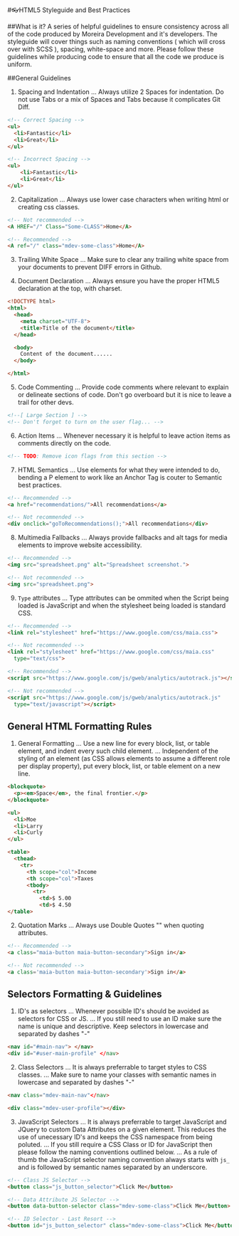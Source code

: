 #:eyeglasses:HTML5 Styleguide and Best Practices

##What is it?
A series of helpful guidelines to ensure consistency across all of the code produced by Moreira Development and it's developers. The styleguide will cover things such as naming conventions ( which will cross over with SCSS ), spacing, white-space and more. Please follow these guidelines while producing code to ensure that all the code we produce is uniform.

##General Guidelines

1. Spacing and Indentation
... Always utilize 2 Spaces for indentation. Do not use Tabs or a mix of Spaces
and Tabs because it complicates Git Diff.

```html
<!-- Correct Spacing -->
<ul>
  <li>Fantastic</li>
  <li>Great</li>
</ul>

<!-- Incorrect Spacing -->
<ul>
    <li>Fantastic</li>
    <li>Great</li>
</ul>
```

2. Capitalization
... Always use lower case characters when writing html or creating css classes.

```html
<!-- Not recommended -->
<A HREF="/" Class="Some-CLASS">Home</A>

<!-- Recommended -->
<A ref="/" class="mdev-some-class">Home</A>
```

3. Trailing White Space
... Make sure to clear any trailing white space from your documents to prevent
DIFF errors in Github.

4. Document Declaration
... Always ensure you have the proper HTML5 declaration at the top, with
charset.

```html
<!DOCTYPE html>
<html>
  <head>
    <meta charset="UTF-8">
    <title>Title of the document</title>
  </head>

  <body>
    Content of the document......
  </body>

</html>
```

5. Code Commenting
... Provide code comments where relevant to explain or delineate sections of
code. Don't go overboard but it is nice to leave a trail for other devs.

```html
<!--[ Large Section ] -->
<!-- Don't forget to turn on the user flag... -->
```

6. Action Items
... Whenever necessary it is helpful to leave action items as comments directly
on the code.

```html
<!-- TODO: Remove icon flags from this section -->
```

7. HTML Semantics
... Use elements for what they were intended to do, bending a P element to work
like an Anchor Tag is couter to Semantic best practices.

```html
<!-- Recommended -->
<a href="recommendations/">All recommendations</a>

<!-- Not recommended -->
<div onclick="goToRecommendations();">All recommendations</div>
```

8. Multimedia Fallbacks
... Always provide fallbacks and alt tags for media elements to improve website
accessibility.

```html
<!-- Recommended -->
<img src="spreadsheet.png" alt="Spreadsheet screenshot.">

<!-- Not recommended -->
<img src="spreadsheet.png">
```

9. `Type` attributes
... Type attributes can be ommited when the Script being loaded is JavaScript
and when the stylesheet being loaded is standard CSS.

```html
<!-- Recommended -->
<link rel="stylesheet" href="https://www.google.com/css/maia.css">

<!-- Not recommended -->
<link rel="stylesheet" href="https://www.google.com/css/maia.css"
  type="text/css">

<!-- Recommended -->
<script src="https://www.google.com/js/gweb/analytics/autotrack.js"></script>

<!-- Not recommended -->
<script src="https://www.google.com/js/gweb/analytics/autotrack.js"
  type="text/javascript"></script>
```

## General HTML Formatting Rules

1. General Formatting
... Use a new line for every block, list, or table element, and indent every
such child element.
... Independent of the styling of an element (as CSS allows elements to assume a
different role per display property), put every block, list, or table element on
a new line.

```html
<blockquote>
  <p><em>Space</em>, the final frontier.</p>
</blockquote>

<ul>
  <li>Moe
  <li>Larry
  <li>Curly
</ul>

<table>
  <thead>
    <tr>
      <th scope="col">Income
      <th scope="col">Taxes
      <tbody>
        <tr>
          <td>$ 5.00
          <td>$ 4.50
</table>
```

2. Quotation Marks
... Always use Double Quotes "" when quoting attributes.

```html
<!-- Recommended -->
<a class="maia-button maia-button-secondary">Sign in</a>

<!-- Not recommended -->
<a class='maia-button maia-button-secondary'>Sign in</a>
```


## Selectors Formatting & Guidelines

1. ID's as selectors
... Whenever possible ID's should be avoided as selectors for CSS or JS.
... If you still need to use an ID make sure the name is unique and
descriptive. Keep selectors in lowercase and separated by dashes "-"

```html
<nav id="#main-nav"> </nav>
<div id="#user-main-profile" </nav>
```

2. Class Selectors
... It is always preferrable to target styles to CSS classes.
... Make sure to name your classes with semantic names in lowercase and
separated by dashes "-"

```html
<nav class="mdev-main-nav"</nav>

<div class="mdev-user-profile"></div>
```

3. JavaScript Selectors
... It is always preferrable to target JavaScript and JQuery to custom Data
Attributes on a given element. This reduces the use of unecessary ID's and keeps
the CSS namespace from being poluted.
... If you still require a CSS Class or ID for JavaScript then please follow the
naming conventions outlined below.
... As a rule of thumb the JavaScript selector naming convention always starts
with `js_` and is followed by semantic names separated by an underscore.

```html
<!-- Class JS Selector -->
<button class="js_button_selector">Click Me</button>

<!-- Data Attribute JS Selector -->
<button data-button-selector class="mdev-some-class">Click Me</button>

<!-- ID Selector - Last Resort -->
<button id="js_button_selector" class="mdev-some-class">Click Me</button>
```
